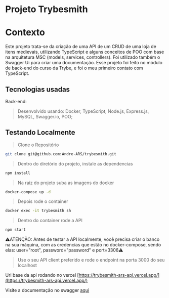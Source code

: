 # Projeto Trybesmith

# Contexto

Este projeto trata-se da criação de uma API de um CRUD de uma loja de itens medievais, utilizando TypeScript e alguns conceitos de POO com base na arquitetura MSC (models, services, controllers). Foi utilizado também o Swagger Ui para criar uma documentação. Esse projeto foi feito no módulo de back-end do curso da Trybe, e foi o meu primeiro contato com TypeScript.

## Tecnologias usadas

Back-end:

> Desenvolvido usando: Docker, TypeScript, Node.js, Express.js, MySQL, Swagger.io, POO;

## Testando Localmente

> Clone o Repositório

```bash
git clone git@github.com:Andre-ARS/trybesmith.git
```

> Dentro do diretório do projeto, instale as dependencias

```bash
npm install
```

> Na raiz do projeto suba as imagens do docker

```bash
docker-compose up -d
```

> Depois rode o container

```bash
docker exec -it trybesmith sh 
```

> Dentro do container rode a API

```bash
npm start
```

⚠️ATENÇÃO: Antes de testar a API localmente, você precisa criar o banco na sua máquina, com as credencias que estão no docker-compose, sendo elas: user="root", password="password" e port=3306⚠️

> Use o seu API client preferido e rode o endpoint na porta 3000 do seu localhost

Url base da api rodando no vercel [https://trybesmith-ars-api.vercel.app/](https://trybesmith-ars-api.vercel.app/)

Visite a documentação no swagger [aqui](https://app.swaggerhub.com/apis/ANDRE360ARS/trybesmith/1.0.0#/)

